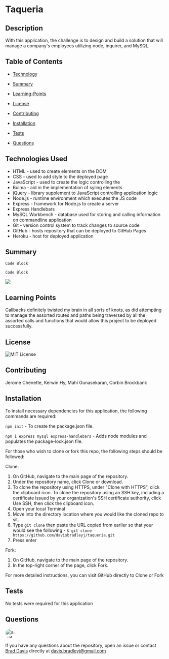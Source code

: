 # Taqueria

## Description

With this application, the challenge is to design and build a solution that will manage a company's employees utilizing node, inquirer, and MySQL.

## Table of Contents

  * [Technology](#Technology)

  * [Summary](#Summary)

  * [Learning-Points](#Learning-Points)
  
  * [License](#License)
  
  * [Contributing](#Contributing)
  
  * [Installation](#Installation)
  
  * [Tests](#Tests)
  
  * [Questions](#Questions)

## Technologies Used
- HTML - used to create elements on the DOM
- CSS - used to add style to the deployed page
- JavaScript - used to create the logic controlling the 
- Bulma - aid in the implementation of syling elements
- jQuery - library supplement to JavaScript controlling application logic
- Node.js - runtime environment which executes the JS code
- Express - framework for Node.js to create a server
- Express Handlebars
- MySQL Workbench - database used for storing and calling information on commandline application
- Git - version control system to track changes to source code
- GitHub - hosts repository that can be deployed to GitHub Pages
- Heroku - host for deployed application

## Summary


```
Code Block
```


```
Code Block
```

<img src="https://github.com/davisbradleyj/taqueria/blob/master/assets/.gif">


## Learning Points

Callbacks definitely twisted my brain in all sorts of knots, as did attempting to manage the assorted routes and paths being traversed by all the assorted calls and functions that would allow this project to be deployed successfully.

## License

![MIT License](https://img.shields.io/badge/license-MIT-blue.svg)

## Contributing

Jerome Chenette, Kerwin Hy, Mahi Gunasekaran, Corbin Brockbank

## Installation

To install necessary dependencies for this application, the following commands are required:

`npm init` - To create the package.json file.

`npm i express mysql express-handlebars` - Adds node modules and populates the package-lock.json file.

For those who wish to clone or fork this repo, the following steps should be followed:

Clone:
1) On GitHub, navigate to the main page of the repository.
2) Under the repository name, click Clone or download.
3) To clone the repository using HTTPS, under "Clone with HTTPS", click the clipboard icon. To clone the repository using an SSH key, including a certificate issued by your organization's SSH certificate authority, click Use SSH, then click the clipboard icon.
4) Open your local Terminal
5) Move into the directory location where you would like the cloned repo to sit.
6) Type `git clone` then paste the URL copied from earlier so that your would see the following - `$ git clone https://github.com/davisbradleyj/taqueria.git`
7) Press enter

Fork:
1) On GitHub, navigate to the main page of the repository.
2) In the top-right corner of the page, click Fork.

For more detailed instructions, you can visit GitHub directly to <a herf="https://help.github.com/en/github/creating-cloning-and-archiving-repositories/cloning-a-repository">Clone</a> or <a herf="https://help.github.com/en/github/getting-started-with-github/fork-a-repo">Fork</a>

## Tests

No tests were required for this application

## Questions

<img src="https://avatars2.githubusercontent.com/u/61176147?v=4" alt="avatar" style="border-radius: 16px" width="30">

If you have any questions about the repository, open an issue or contact [Brad Davis](https://api.github.com/users/davisbradleyj) directly at davis.bradleyj@gmail.com